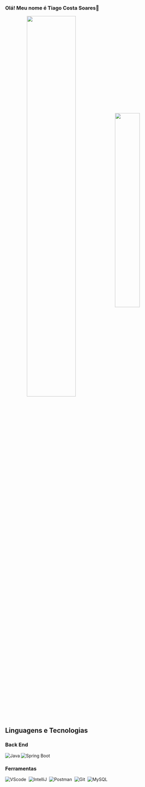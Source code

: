 ### Olá! Meu nome é Tiago Costa Soares👋


<div  align="center" style="margin-bottom:100px">
<img width=56% align="center"  src="https://github-readme-streak-stats.herokuapp.com?user=TiagoCSoares&theme=radical&mode=weekly" />
<img width=40% align="center" src="https://github-readme-stats.vercel.app/api/top-langs/?username=TiagoCSoares&show_icons=true&theme=radical&layout=compact&&langs_count=6" />
 </div>

## Linguagens e Tecnologias

### Back End
![Java](https://img.shields.io/badge/Java-007396?style=for-the-badge&logo=openjdk&logoColor=white)
![Spring Boot](https://img.shields.io/badge/Spring%20Boot-6DB33F?style=for-the-badge&logo=spring&logoColor=white)


### Ferramentas

![VScode](https://img.shields.io/badge/vscode-4285F4?style=for-the-badge&logo=vscode&logoColor=white)&nbsp;
![IntelliJ](https://img.shields.io/badge/Intellij%20Idea-000?logo=intellij-idea&style=for-the-badge)&nbsp;
![Postman](https://img.shields.io/static/v1?style=for-the-badge&message=Postman&color=FF6C37&logo=Postman&logoColor=FFFFFF&label=)&nbsp;
![Git](https://img.shields.io/badge/Git-F05032?style=for-the-badge&logo=git&logoColor=white)&nbsp;
![MySQL](https://img.shields.io/badge/MySQL-4479A1?style=for-the-badge&logo=mysql&logoColor=white)&nbsp;


&nbsp;
&nbsp;

